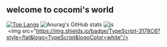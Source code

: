 ## welcome to cocomi's world
[![Top Langs](https://github-readme-stats.vercel.app/api/top-langs/?username=Taroguma)](https://github.com/anuraghazra/github-readme-stats)
![Anurag's GitHub stats](https://github-readme-stats.vercel.app/api?username=Taroguma&hide=contribs,prs&show_icons=true&theme=graywhite)
![js](https://img.shields.io/badge/JavaScript-F7DF1E?style=for-the-badge&logo=JavaScript&logoColor=white)
 <img src="https://img.shields.io/badge/TypeScript-3178C6?style=flat&logo=TypeScript&logoColor=white"/>
